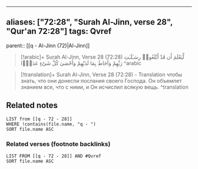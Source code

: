 
---
aliases: ["72:28", "Surah Al-Jinn, verse 28", "Qur'an 72:28"]
tags: Qvref
---

parent:: [[q - Al-Jinn (72)|Al-Jinn]]

> [!arabic]+ Surah Al-Jinn, Verse 28 (72:28)
> <span class="quran-arabic">لِّيَعْلَمَ أَن قَدْ أَبْلَغُوا۟ رِسَـٰلَـٰتِ رَبِّهِمْ وَأَحَاطَ بِمَا لَدَيْهِمْ وَأَحْصَىٰ كُلَّ شَىْءٍ عَدَدًۢا</span>
^arabic

> [!translation]+ Surah Al-Jinn, Verse 28 (72:28) - Translation
> чтобы знать, что они донесли послания своего Господа. Он объемлет знанием все, что с ними, и Он исчислил всякую вещь.
^translation



## Related notes
```dataview
LIST from [[q - 72 - 28]]
WHERE !contains(file.name, "q - ")
SORT file.name ASC
```

### Related verses (footnote backlinks)
```dataview
LIST FROM [[q - 72 - 28]] AND #Qvref
SORT file.name ASC
```

